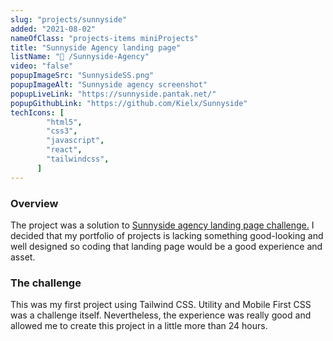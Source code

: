 ```yaml
---
slug: "projects/sunnyside"
added: "2021-08-02"
nameOfClass: "projects-items miniProjects"
title: "Sunnyside Agency landing page"
listName: "🍒 /Sunnyside-Agency"
video: "false"
popupImageSrc: "SunnysideSS.png"
popupImageAlt: "Sunnyside agency screenshot"
popupLiveLink: "https://sunnyside.pantak.net/"
popupGithubLink: "https://github.com/Kielx/Sunnyside"
techIcons: [
        "html5",
        "css3",
        "javascript",
        "react",
        "tailwindcss",
      ]
---
```


### Overview

The project was a solution to <a href="https://www.frontendmentor.io/challenges/sunnyside-agency-landing-page-7yVs3B6ef" target="_blank" rel="noopener"><span>Sunnyside agency landing page challenge.</span></a>
I decided that my portfolio of projects is lacking something good-looking and well designed so coding that landing page would be a good experience and asset.

### The challenge

This was my first project using Tailwind CSS. Utility and Mobile First CSS was a challenge itself. Nevertheless, the experience was really good and allowed me to create this project in a little more than 24 hours.
